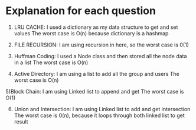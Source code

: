# Explanation for each question 

1) LRU CACHE:
    I used a dictionary as my data structure to get and set values
    The worst case is  O(n) because dictionary is a hashmap
   

2) FILE RECURSION:
    I am using recursion in here, so the worst case is 0(1) 
   

3) Huffman Coding: 
    I used a Node class and then stored all the node data in 
    a list
    The worst case is  O(n) 
   

4) Active Directory:
   I am using a list to add all the group and users 
    The worst case is  O(n) 
   

5)Block Chain:
    I am using Linked list to append and get
    The worst case is  O(1) 


6) Union and Intersection:
    I am using Linked list to add and get intersection 
    The worst case is 0(n), because it loops through both linked list to get result 
    

